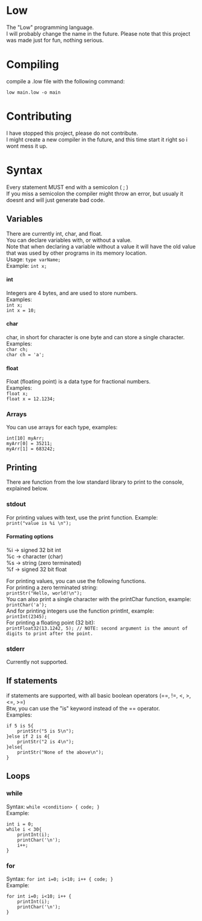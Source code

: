 # Low
The "Low" programming language. \
I will probably change the name in the future.
Please note that this project was made just for fun, nothing serious.

# Compiling
compile a .low file with the following command:
```
low main.low -o main
```

# Contributing
I have stopped this project, please do not contribute. \
I might create a new compiler in the future, and this time start it right so i wont mess it up.

# Syntax
Every statement MUST end with a semicolon ( ; ) \
If you miss a semicolon the compiler might throw an error, but usualy it doesnt and will just generate bad code.

## Variables
There are currently int, char, and float. \
You can declare variables with, or without a value. \
Note that when declaring a variable without a value it will have the old value that was used by other programs in its memory location. \
Usage: `type varName;` \
Example: `int x;`

#### int
Integers are 4 bytes, and are used to store numbers. \
Examples: \
`int x;` \
`int x = 10;` 

#### char
char, in short for character is one byte and can store a single character. \
Examples: \
`char ch;` \
`char ch = 'a';` 

#### float
Float (floating point) is a data type for fractional numbers. \
Examples: \
`float x;` \
`float x = 12.1234;`

### Arrays
You can use arrays for each type, examples: 
```
int[10] myArr;
myArr[0] = 35211;
myArr[1] = 683242;
```

## Printing
There are function from the low standard library to print to the console, explained below.
### stdout
For printing values with text, use the print function. Example: \
`print("value is %i \n");` 
#### Formating options
%i -> signed 32 bit int \
%c -> character (char) \
%s -> string (zero terminated) \
%f -> signed 32 bit float

For printing values, you can use the following functions. \
For printing a zero terminated string: \
`printStr("Hello, world!\n");` \
You can also print a single character with the printChar function, example: \
`printChar('a');` \
And for printing integers use the function printInt, example: \
`printInt(2345);` \
For printing a floating point (32 bit): \
`printFloat32(13.1242, 5); // NOTE: second argument is the amount of digits to print after the point.`

### stderr
Currently not supported.

## If statements
if statements are supported, with all basic boolean operators (==, !=, <, >, <=, >=) \
Btw, you can use the "is" keyword instead of the == operator. \
Examples:
```
if 5 is 5{
    printStr("5 is 5\n");
}else if 2 is 4{
    printStr("2 is 4\n");
}else{
    printStr("None of the above\n");
}
```

## Loops
### while
Syntax: `while <condition> { code; }` \
Example:
```
int i = 0;
while i < 30{
    printInt(i);
    printChar('\n');
    i++;
}
```

### for
Syntax: `for int i=0; i<10; i++ { code; }` \
Example:
```
for int i=0; i<10; i++ {
    printInt(i);
    printChar('\n');
}
```
